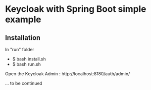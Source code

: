 # Keycloak with Spring Boot simple example

## Installation
In "run" folder
- $ bash install.sh
- $ bash run.sh

Open the Keycloak Admin : http://localhost:8180/auth/admin/

... to be continued
